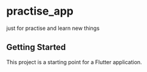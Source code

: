 # practise_app

just for practise and learn new things

## Getting Started

This project is a starting point for a Flutter application.
